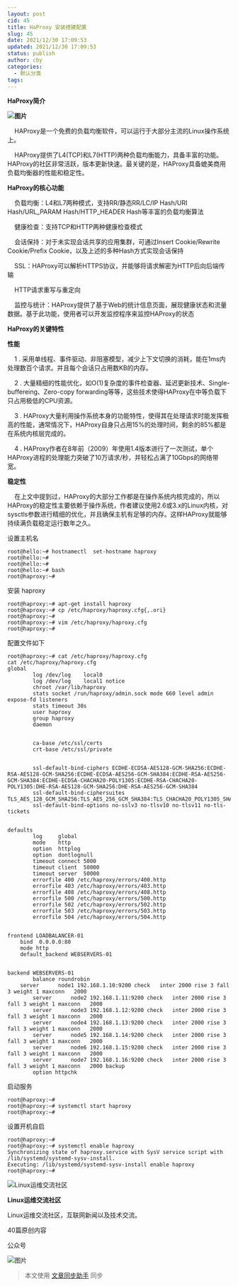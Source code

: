 ```yaml
---
layout: post
cid: 45
title: HaProxy 安装搭建配置
slug: 45
date: 2021/12/30 17:09:53
updated: 2021/12/30 17:09:53
status: publish
author: cby
categories: 
  - 默认分类
tags: 
---
```



**HaProxy简介**

**![图片](https://p3-juejin.byteimg.com/tos-cn-i-k3u1fbpfcp/b6fd39e9d7ad4cd290e7b34eb0022d6c~tplv-k3u1fbpfcp-zoom-1.image)**

  

    HAProxy是一个免费的负载均衡软件，可以运行于大部分主流的Linux操作系统上。

    HAProxy提供了L4(TCP)和L7(HTTP)两种负载均衡能力，具备丰富的功能。HAProxy的社区非常活跃，版本更新快速。最关键的是，HAProxy具备媲美商用负载均衡器的性能和稳定性。

**HaProxy的核心功能**

    负载均衡：L4和L7两种模式，支持RR/静态RR/LC/IP Hash/URI Hash/URL\_PARAM Hash/HTTP\_HEADER Hash等丰富的负载均衡算法

  

    健康检查：支持TCP和HTTP两种健康检查模式

  

    会话保持：对于未实现会话共享的应用集群，可通过Insert Cookie/Rewrite Cookie/Prefix Cookie，以及上述的多种Hash方式实现会话保持

  

    SSL：HAProxy可以解析HTTPS协议，并能够将请求解密为HTTP后向后端传输

  

    HTTP请求重写与重定向

  

    监控与统计：HAProxy提供了基于Web的统计信息页面，展现健康状态和流量数据。基于此功能，使用者可以开发监控程序来监控HAProxy的状态

  

**HaProxy的关键特性**  

**性能**

  

    1 . 采用单线程、事件驱动、非阻塞模型，减少上下文切换的消耗，能在1ms内处理数百个请求。并且每个会话只占用数KB的内存。

  

    2 . 大量精细的性能优化，如O(1)复杂度的事件检查器、延迟更新技术、Single-buffereing、Zero-copy forwarding等等，这些技术使得HAProxy在中等负载下只占用极低的CPU资源。

  

    3 . HAProxy大量利用操作系统本身的功能特性，使得其在处理请求时能发挥极高的性能，通常情况下，HAProxy自身只占用15%的处理时间，剩余的85%都是在系统内核层完成的。

  

    4 . HAProxy作者在8年前（2009）年使用1.4版本进行了一次测试，单个HAProxy进程的处理能力突破了10万请求/秒，并轻松占满了10Gbps的网络带宽。

  

**稳定性**

  

    在上文中提到过，HAProxy的大部分工作都是在操作系统内核完成的，所以HAProxy的稳定性主要依赖于操作系统，作者建议使用2.6或3.x的Linux内核，对sysctls参数进行精细的优化，并且确保主机有足够的内存。这样HAProxy就能够持续满负载稳定运行数年之久。

  

  

  

  

设置主机名

  
  

```
root@hello:~# hostnamectl  set-hostname haproxy
root@hello:~#
root@hello:~#
root@hello:~# bash
root@haproxy:~#
```

  

  

安装 haproxy

  

```
root@haproxy:~# apt-get install haproxy
root@haproxy:~# cp /etc/haproxy/haproxy.cfg{,.ori}
root@haproxy:~#
root@haproxy:~# vim /etc/haproxy/haproxy.cfg
root@haproxy:~#

```

配置文件如下

  
  

```
root@haproxy:~# cat /etc/haproxy/haproxy.cfg
cat /etc/haproxy/haproxy.cfg
global
        log /dev/log    local0
        log /dev/log    local1 notice
        chroot /var/lib/haproxy
        stats socket /run/haproxy/admin.sock mode 660 level admin expose-fd listeners
        stats timeout 30s
        user haproxy
        group haproxy
        daemon


        ca-base /etc/ssl/certs
        crt-base /etc/ssl/private


        ssl-default-bind-ciphers ECDHE-ECDSA-AES128-GCM-SHA256:ECDHE-RSA-AES128-GCM-SHA256:ECDHE-ECDSA-AES256-GCM-SHA384:ECDHE-RSA-AES256-GCM-SHA384:ECDHE-ECDSA-CHACHA20-POLY1305:ECDHE-RSA-CHACHA20-POLY1305:DHE-RSA-AES128-GCM-SHA256:DHE-RSA-AES256-GCM-SHA384
        ssl-default-bind-ciphersuites TLS_AES_128_GCM_SHA256:TLS_AES_256_GCM_SHA384:TLS_CHACHA20_POLY1305_SHA256
        ssl-default-bind-options no-sslv3 no-tlsv10 no-tlsv11 no-tls-tickets


defaults
        log     global
        mode    http
        option  httplog
        option  dontlognull
        timeout connect 5000
        timeout client  50000
        timeout server  50000
        errorfile 400 /etc/haproxy/errors/400.http
        errorfile 403 /etc/haproxy/errors/403.http
        errorfile 408 /etc/haproxy/errors/408.http
        errorfile 500 /etc/haproxy/errors/500.http
        errorfile 502 /etc/haproxy/errors/502.http
        errorfile 503 /etc/haproxy/errors/503.http
        errorfile 504 /etc/haproxy/errors/504.http


frontend LOADBALANCER-01
    bind  0.0.0.0:80
    mode http
    default_backend WEBSERVERS-01


backend WEBSERVERS-01
        balance roundrobin
    server      node1 192.168.1.10:9200 check   inter 2000 rise 3 fall 3 weight 1 maxconn   2000
        server      node2 192.168.1.11:9200 check   inter 2000 rise 3 fall 3 weight 1 maxconn   2000
        server      node3 192.168.1.12:9200 check   inter 2000 rise 3 fall 3 weight 1 maxconn   2000
        server      node4 192.168.1.13:9200 check   inter 2000 rise 3 fall 3 weight 1 maxconn   2000
        server      node5 192.168.1.14:9200 check   inter 2000 rise 3 fall 3 weight 1 maxconn   2000
        server      node6 192.168.1.15:9200 check   inter 2000 rise 3 fall 3 weight 1 maxconn   2000
        server      node7 192.168.1.16:9200 check   inter 2000 rise 3 fall 3 weight 1 maxconn   2000 backup
        option httpchk
```

  
  
  
  

启动服务

  

```
root@haproxy:~#
root@haproxy:~# systemctl start haproxy
root@haproxy:~#
```

  

  

设置开机自启

  

```
root@haproxy:~#
root@haproxy:~# systemctl enable haproxy
Synchronizing state of haproxy.service with SysV service script with /lib/systemd/systemd-sysv-install.
Executing: /lib/systemd/systemd-sysv-install enable haproxy
root@haproxy:~#
```

  

![Linux运维交流社区](https://p3-juejin.byteimg.com/tos-cn-i-k3u1fbpfcp/f3028b7aa22846438d361225664d9bcd~tplv-k3u1fbpfcp-zoom-1.image)

**Linux运维交流社区**

Linux运维交流社区，互联网新闻以及技术交流。

40篇原创内容

公众号

![图片](https://p3-juejin.byteimg.com/tos-cn-i-k3u1fbpfcp/340301ad65794190baf494023bc827f0~tplv-k3u1fbpfcp-zoom-1.image)

  

  

> 本文使用 [文章同步助手](https://juejin.cn/post/6940875049587097631) 同步